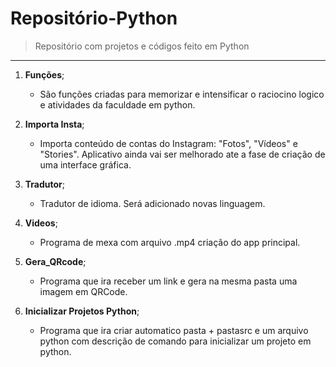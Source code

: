 # Repositório-Python

> Repositório com projetos e códigos feito em Python
---
1. **Funções**;
	* São funções criadas para memorizar e intensificar o raciocino logico e atividades da faculdade em python.

2. **Importa Insta**;
	* Importa conteúdo de contas do Instagram: "Fotos", "Vídeos" e  "Stories". Aplicativo ainda vai ser melhorado ate a fase de criação de uma interface gráfica.

3. **Tradutor**;
	* Tradutor de idioma. Será adicionado novas linguagem.

4. **Videos**;
	* Programa de mexa com arquivo .mp4 criação do app principal.

5. **Gera_QRcode**;
	* Programa que ira receber um link e gera na mesma pasta uma imagem em QRCode.

6. **Inicializar Projetos Python**;
	* Programa que ira criar automatico pasta + pastasrc e um arquivo python com descrição de comando para inicializar um projeto em python.